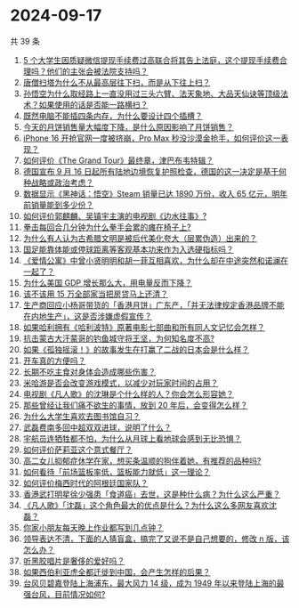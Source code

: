 # 2024-09-17

共 39 条

<!-- BEGIN ZHIHUVIDEO -->
<!-- 最后更新时间 Tue Sep 17 2024 03:08:56 GMT+0800 (China Standard Time) -->
1. [5 个大学生因质疑微信提现手续费过高联合将其告上法庭，这个提现手续费合理吗？他们的主张会被法院支持吗？](https://www.zhihu.com/question/667033409)
1. [唐僧扫塔为什么不从最高层往下扫，而是从下往上扫？](https://www.zhihu.com/question/22432296)
1. [孙悟空为什么取经路上一直没用过三头六臂、法天象地、大品天仙诀等顶级法术？如果使用的话是否能一路横扫？](https://www.zhihu.com/question/596192038)
1. [既然电脑不能插四条内存，为什么要设计四个插槽？](https://www.zhihu.com/question/666379684)
1. [今天的月饼销售量大幅度下降，是什么原因影响了月饼销售？](https://www.zhihu.com/question/666979275)
1. [iPhone 16 开抢官网一度被挤崩，Pro Max 秒没沙漠金抢手，如何评价这一表现？](https://www.zhihu.com/question/667123964)
1. [如何评价《The Grand Tour》最终章，津巴布韦特辑？](https://www.zhihu.com/question/667083082)
1. [德国宣布 9 月 16 日起所有陆地边境恢复护照检查，德国的这一决定是基于何种战略或政治考虑？](https://www.zhihu.com/question/666823941)
1. [数据显示《黑神话：悟空》Steam 销量已达 1890 万份，收入 65 亿元，明年前销量能到多少份？](https://www.zhihu.com/question/667033316)
1. [如何评价郭麒麟、吴镇宇主演的电视剧《边水往事》?](https://www.zhihu.com/question/664306657)
1. [拳击每回合几分钟为什么拳手会累的瘫在椅子上?](https://www.zhihu.com/question/350355998)
1. [为什么有人认为古希腊文明是被后代美化夸大（层累伪造）出来的？](https://www.zhihu.com/question/320714892)
1. [国足能靠体能或停球距离等客观基本功来作为入选硬指标吗？](https://www.zhihu.com/question/667264337)
1. [《爱情公寓》中曾小贤明明和胡一菲互相喜欢，为什么却在中途突然和诺澜在一起了？](https://www.zhihu.com/question/371857007)
1. [为什么美国 GDP 增长那么大，用电量反而下降？](https://www.zhihu.com/question/648801148)
1. [该不该用 15 万全部家当把房贷马上还清？](https://www.zhihu.com/question/272123170)
1. [生产商回应小杨哥带货的「香港月饼」广东产，「并无法律规定香港品牌不能在内地生产」，这是否涉嫌虚假宣传？](https://www.zhihu.com/question/667297522)
1. [如果哈利拥有《哈利波特》原著电影七部曲和所有同人文记忆会怎样？](https://www.zhihu.com/question/472753896)
1. [抗击蒙古大汗蒙哥的钓鱼城守将王坚，为何知名度不高?](https://www.zhihu.com/question/666028486)
1. [如果《孤独摇滚！》的故事发生在打赢了二战的日本会是什么样？](https://www.zhihu.com/question/657415988)
1. [开车真的方便吗？](https://www.zhihu.com/question/563252654)
1. [长期不吃主食对身体会造成哪些伤害？](https://www.zhihu.com/question/568460385)
1. [米哈游是否会改变游戏模式，以减少对玩家时间的占用？](https://www.zhihu.com/question/667260344)
1. [电视剧《凡人歌》的沈琳是个什么样的人？你会怎么形容她？](https://www.zhihu.com/question/666722975)
1. [那些曾经让我们痛不欲生的事情，放到 20 年后，会变得怎么样？](https://www.zhihu.com/question/666989943)
1. [为什么大学生喜欢去图书馆自习？](https://www.zhihu.com/question/572411670)
1. [武磊费南多回中超双双进球，说明了什么？](https://www.zhihu.com/question/667085430)
1. [宇航员连牺牲都不怕，为什么从月球上看地球会感到无比恐惧？](https://www.zhihu.com/question/614568529)
1. [如何评价萨莉亚这个意式餐厅？](https://www.zhihu.com/question/48041088)
1. [高二女儿抑郁症休学在家，想买条温顺的狗伴着她，有推荐的品种吗?](https://www.zhihu.com/question/658086083)
1. [如何看待「前场篮板率低，篮板能力就低」这一理论？](https://www.zhihu.com/question/666930242)
1. [如何评价梅西时代的阿根廷国家队？](https://www.zhihu.com/question/319077161)
1. [香港武打明星徐少强患「食道癌」去世，这是种什么病？为什么这么严重？](https://www.zhihu.com/question/667251204)
1. [《凡人歌》「沈磊」这个角色最大的优点是什么？为什么这么多网友喜欢沈磊？](https://www.zhihu.com/question/667184789)
1. [你家小朋友每天晚上作业都写到几点钟？](https://www.zhihu.com/question/667193198)
1. [领导表达不清，下面的人猜盲盒，搞完了又说不是自己想要的，修改 n 版，该怎么办？](https://www.zhihu.com/question/666753786)
1. [听黑胶唱片是奢侈的爱好吗？](https://www.zhihu.com/question/617403541)
1. [如果西伯利亚虎全都迁徙到中国，会产生怎样的后果？](https://www.zhihu.com/question/667031701)
1. [台风贝碧嘉登陆上海浦东，最大风力 14 级，成为 1949 年以来登陆上海的最强台风，目前情况如何?](https://www.zhihu.com/question/667246486)
<!-- END ZHIHUVIDEO -->
